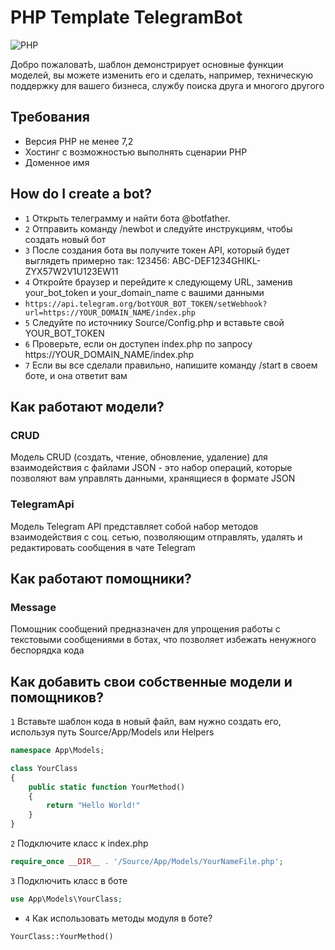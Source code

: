 # PHP Template TelegramBot

![PHP](https://img.shields.io/badge/PHP-Template-blue?style=flat-square&logo=php)

Добро пожаловатЬ, шаблон демонстрирует основные функции моделей, вы можете изменить его и сделать, например, техническую поддержку для вашего бизнеса, службу поиска друга и многого другого

## Требования

- Версия PHP не менее 7,2
- Хостинг с возможностью выполнять сценарии PHP
- Доменное имя
  
## How do I create a bot?

- `1` Открыть телеграмму и найти бота @botfather.
- `2` Отправить команду /newbot и следуйте инструкциям, чтобы создать новый бот
- `3` После создания бота вы получите токен API, который будет выглядеть примерно так: 123456: ABC-DEF1234GHIKL-ZYX57W2V1U123EW11
- `4` Откройте браузер и перейдите к следующему URL, заменив your_bot_token и your_domain_name с вашими данными
- ```https://api.telegram.org/botYOUR_BOT_TOKEN/setWebhook?url=https://YOUR_DOMAIN_NAME/index.php```
- `5` Следуйте по источнику Source/Config.php и вставьте свой YOUR_BOT_TOKEN
- `6` Проверьте, если он доступен index.php по запросу https://YOUR_DOMAIN_NAME/index.php
- `7` Если вы все сделали правильно, напишите команду /start в своем боте, и она ответит вам

## Как работают модели?

### CRUD

Модель CRUD (создать, чтение, обновление, удаление) для взаимодействия с файлами JSON - это набор операций, которые позволяют вам управлять данными, хранящиеся в формате JSON

### TelegramApi

Модель Telegram API представляет собой набор методов взаимодействия с соц. сетью, позволяющим отправлять, удалять и редактировать сообщения в чате Telegram

## Как работают помощники?

### Message

Помощник сообщений предназначен для упрощения работы с текстовыми сообщениями в ботах, что позволяет избежать ненужного беспорядка кода

## Как добавить свои собственные модели и помощников?

`1` Вставьте шаблон кода в новый файл, вам нужно создать его, используя путь Source/App/Models или Helpers

```php
namespace App\Models;

class YourClass
{
    public static function YourMethod()
    {
        return "Hello World!"
    }
}
```

`2` Подключите класс к index.php

```php
require_once __DIR__ . '/Source/App/Models/YourNameFile.php';
```

`3` Подключить класс в боте

```php
use App\Models\YourClass;
```
- `4` Как использовать методы модуля в боте?
```php
YourClass::YourMethod()
```




